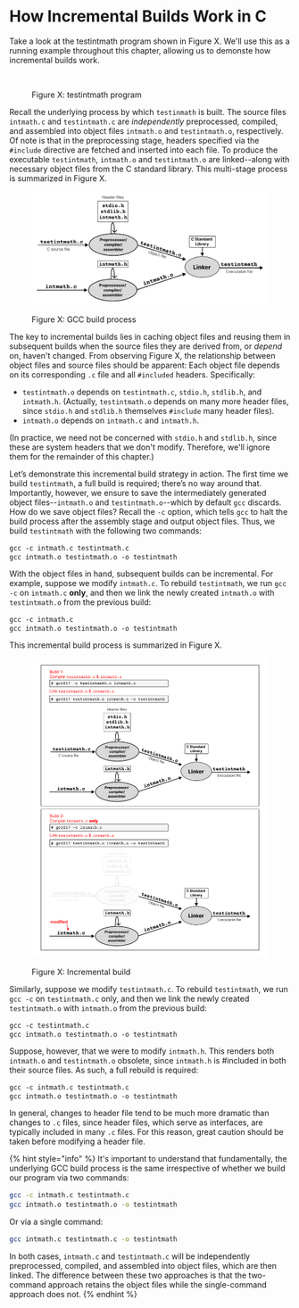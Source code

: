 # How Incremental Builds Work in C

Take a look at the testintmath program shown in Figure X. We'll use this as a running example throughout this chapter, allowing us to demonste how incremental builds work.

<figure><img src="../.gitbook/assets/Screenshot 2024-07-22 at 6.19.25 PM.png" alt=""><figcaption><p>Figure X: testintmath program</p></figcaption></figure>

Recall the underlying process by which `testinmath` is built. The source files `intmath.c` and `testintmath.c` are _independently_ preprocessed, compiled, and assembled into object files `intmath.o` and `testintmath.o`, respectively. Of note is that in the preprocessing stage, headers specified via the `#include` directive are fetched and inserted into each file. To produce the executable `testintmath`, `intmath.o` and `testintmath.o` are linked--along with necessary object files from the C standard library. This multi-stage process is summarized in Figure X.

<figure><img src="../.gitbook/assets/Frame 31 (2).png" alt=""><figcaption><p>Figure X: GCC build process</p></figcaption></figure>

The key to incremental builds lies in caching object files and reusing them in subsequent builds when the source files they are derived from, or _depend_ on, haven't changed. From observing Figure X, the relationship between object files and source files should be apparent:  Each object file depends on its corresponding `.c` file and all `#included` headers. Specifically:

* `testintmath.o` depends on `testintmath.c`, `stdio.h`, `stdlib.h`, and `intmath.h`. (Actually, `testintmath.o` depends on many more header files, since `stdio.h` and `stdlib.h` themselves `#include` many header files).&#x20;
* `intmath.o` depends on `intmath.c` and `intmath.h`.

(In practice, we need not be concerned with `stdio.h` and `stdlib.h`, since these are system headers that we don't modify. Therefore, we'll ignore them for the remainder of this chapter.)

Let’s demonstrate this incremental build strategy in action. The first time we build `testintmath`, a full build is required; there’s no way around that. Importantly, however, we ensure to save the intermediately generated object files--`intmath.o` and `testintmath.o`--which by default `gcc` discards. How do we save object files? Recall the `-c` option, which tells `gcc` to halt the build process after the assembly stage and output object files. Thus, we build `testintmath` with the following two commands:

```
gcc -c intmath.c testintmath.c
gcc intmath.o testintmath.o -o testintmath
```

With the object files in hand, subsequent builds can be incremental. For example, suppose we modify `intmath.c`. To rebuild `testintmath`, we run `gcc -c` on `intmath.c` **only**, and then we link the newly created `intmath.o` with `testintmath.o` from the previous build:

```
gcc -c intmath.c
gcc intmath.o testintmath.o -o testintmath
```

This incremental build process is summarized in Figure X.

<figure><img src="../.gitbook/assets/Frame 31 (4).png" alt=""><figcaption><p>Figure X: Incremental build</p></figcaption></figure>

Similarly, suppose we modify `testintmath.c`. To rebuild `testintmath`, we run `gcc -c` on `testintmath.c` only, and then we link the newly created `testintmath.o` with `intmath.o` from the previous build:

```
gcc -c testintmath.c
gcc intmath.o testintmath.o -o testintmath
```

Suppose, however, that we were to modify `intmath.h`. This renders both `intmath.o` and `testintmath.o` obsolete, since `intmath.h` is #included in both their source files. As such, a full rebuild is required:

```
gcc -c intmath.c testintmath.c
gcc intmath.o testintmath.o -o testintmath
```

In general, changes to header file tend to be much more dramatic than changes to `.c` files, since header files, which serve as interfaces, are typically included in many `.c` files. For this reason, great caution should be taken before modifying a header file.

{% hint style="info" %}
It's important to understand that fundamentally, the underlying GCC build process is the same irrespective of whether we build our program via two commands:

```bash
gcc -c intmath.c testintmath.c
gcc intmath.o testintmath.o -o testintmath
```

Or via a single command:

```bash
gcc intmath.c testintmath.c -o testintmath
```

In both cases, `intmath.c` and `testintmath.c` will be independently preprocessed, compiled, and assembled into object files, which are then linked. The difference between these two approaches is that the two-command approach retains the object files while the single-command approach does not.
{% endhint %}

